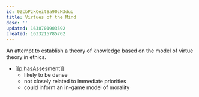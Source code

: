 ```yaml
---
id: 0ZcbPzkCeitSa90cH3duU
title: Virtues of the Mind
desc: ''
updated: 1638701903592
created: 1633215785762
---
```



An attempt to establish a theory of knowledge based on the model of virtue theory in ethics.

- [[p.hasAssesment]]
  - likely to be dense
  - not closely related to immediate priorities
  - could inform an in-game model of morality
